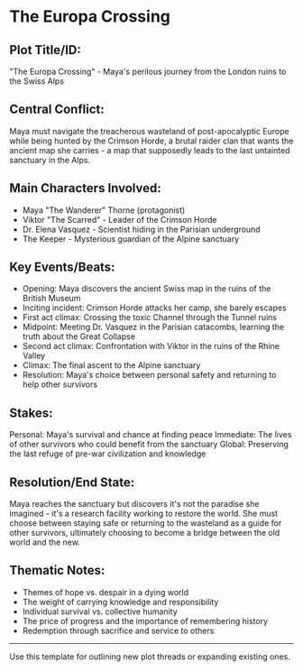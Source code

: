 # The Europa Crossing

## Plot Title/ID:
"The Europa Crossing" - Maya's perilous journey from the London ruins to the Swiss Alps

## Central Conflict:
Maya must navigate the treacherous wasteland of post-apocalyptic Europe while being hunted by the Crimson Horde, a brutal raider clan that wants the ancient map she carries - a map that supposedly leads to the last untainted sanctuary in the Alps.

## Main Characters Involved:
- Maya "The Wanderer" Thorne (protagonist)
- Viktor "The Scarred" - Leader of the Crimson Horde
- Dr. Elena Vasquez - Scientist hiding in the Parisian underground
- The Keeper - Mysterious guardian of the Alpine sanctuary

## Key Events/Beats:
- Opening: Maya discovers the ancient Swiss map in the ruins of the British Museum
- Inciting incident: Crimson Horde attacks her camp, she barely escapes
- First act climax: Crossing the toxic Channel through the Tunnel ruins
- Midpoint: Meeting Dr. Vasquez in the Parisian catacombs, learning the truth about the Great Collapse
- Second act climax: Confrontation with Viktor in the ruins of the Rhine Valley
- Climax: The final ascent to the Alpine sanctuary
- Resolution: Maya's choice between personal safety and returning to help other survivors

## Stakes:
Personal: Maya's survival and chance at finding peace
Immediate: The lives of other survivors who could benefit from the sanctuary
Global: Preserving the last refuge of pre-war civilization and knowledge

## Resolution/End State:
Maya reaches the sanctuary but discovers it's not the paradise she imagined - it's a research facility working to restore the world. She must choose between staying safe or returning to the wasteland as a guide for other survivors, ultimately choosing to become a bridge between the old world and the new.

## Thematic Notes:
- Themes of hope vs. despair in a dying world
- The weight of carrying knowledge and responsibility  
- Individual survival vs. collective humanity
- The price of progress and the importance of remembering history
- Redemption through sacrifice and service to others

---
Use this template for outlining new plot threads or expanding existing ones.
